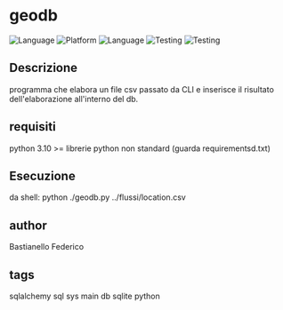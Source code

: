 # geodb
![Language](https://img.shields.io/badge/Spellcheck-Pass-green?style=flat)
![Platform](https://img.shields.io/badge/OS%20platform%20supported-Windows-blue?style=flat)
![Language](https://img.shields.io/badge/Language-Python-yellowgreen?style=flat) 
![Testing](https://img.shields.io/badge/PEP8%20CheckOnline-Passing-green)
![Testing](https://img.shields.io/badge/Test-Pass-gree)

## Descrizione
programma che elabora un file csv passato da CLI e inserisce il risultato dell'elaborazione all'interno del db.

## requisiti
python 3.10 >=
librerie python non standard (guarda requirementsd.txt)

## Esecuzione
da shell:
python ./geodb.py ../flussi/location.csv

## author
Bastianello Federico

## tags
sqlalchemy sql sys main db sqlite python